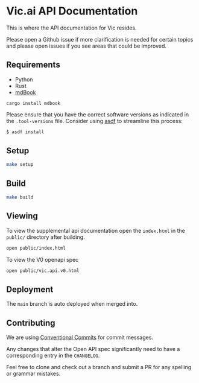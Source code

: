 # Vic.ai API Documentation

This is where the API documentation for Vic resides.

Please open a Github issue if more clarification is needed for certain topics
and please open issues if you see areas that could be improved.

## Requirements

* Python
* Rust
* [mdBook](https://github.com/rust-lang/mdBook)

```
cargo install mdbook
```

Please ensure that you have the correct software versions as indicated in the `.tool-versions` file.
Consider using [asdf](https://asdf-vm.com/) to streamline this process:

```sh 
$ asdf install
```

## Setup

```sh
make setup
```

## Build

```sh
make build
```

## Viewing

To view the supplemental api documentation open the `index.html` in the
`public/` directory after building.

```sh
open public/index.html
```

To view the V0 openapi spec

```sh
open public/vic.api.v0.html
```

## Deployment

The `main` branch is auto deployed when merged into.

## Contributing

We are using [Conventional Commits](https://www.conventionalcommits.org/en/v1.0.0/)
for commit messages.

Any changes that alter the Open API spec significantly need to have a
corresponding entry in the `CHANGELOG`.

Feel free to clone and check out a branch and submit a PR for any spelling or
grammar mistakes.

